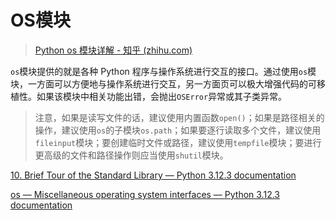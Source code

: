 # OS模块

> [Python os 模块详解 - 知乎 (zhihu.com)](https://zhuanlan.zhihu.com/p/150835193)

`os`模块提供的就是各种 Python 程序与操作系统进行交互的接口。通过使用`os`模块，一方面可以方便地与操作系统进行交互，另一方面页可以极大增强代码的可移植性。如果该模块中相关功能出错，会抛出`OSError`异常或其子类异常。

> 注意，如果是读写文件的话，建议使用内置函数`open()`；如果是路径相关的操作，建议使用`os`的子模块`os.path`；如果要逐行读取多个文件，建议使用`fileinput`模块；要创建临时文件或路径，建议使用`tempfile`模块；要进行更高级的文件和路径操作则应当使用`shutil`模块。

[10. Brief Tour of the Standard Library — Python 3.12.3 documentation](https://docs.python.org/3/tutorial/stdlib.html)

[os — Miscellaneous operating system interfaces — Python 3.12.3 documentation](https://docs.python.org/3/library/os.html)